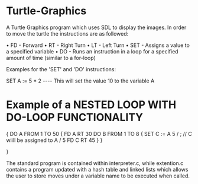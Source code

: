# Turtle-Graphics

A Turtle Graphics program which uses SDL to display the images. In order to move the turtle the instructions 
are as followed:

• FD - Forward 
• RT - Right Turn
• LT - Left Turn
• SET - Assigns a value to a specified variable
• DO - Runs an instruction in a loop for a specified amount of time (similar to a for-loop) 

Examples for the 'SET' and 'DO' instructions:

SET A := 5 * 2 ---- This will set the value 10 to the variable A 

# Example of a NESTED LOOP WITH DO-LOOP FUNCTIONALITY

{
  DO A FROM 1 TO 50 {
     FD A
     RT 30
     DO B FROM 1 TO 8 {
        SET C := A 5 / ; // C wiill be assigned to A / 5 
        FD C
        RT 45
     }
   }
   
}

The standard program is contained within interpreter.c, while extention.c contains a program updated with a hash table and linked lists  which allows the user to store moves under a variable name to be executed when called.
